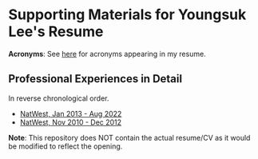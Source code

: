 # Supporting Materials for Youngsuk Lee's Resume

**Acronyms**: See [here](shelf/Acronym.md) for acronyms appearing in my resume.

## Professional Experiences in Detail

In reverse chronological order. 

* [NatWest, Jan 2013 - Aug 2022](shelf/2013-2022_NatWest.md)
* [NatWest, Nov 2010 - Dec 2012](shelf/2010-2012_NatWest.md)


**Note**: This repository does NOT contain the actual resume/CV as it would be modified to reflect the opening.